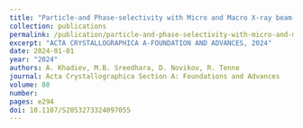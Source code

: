 ```yaml
---
title: "Particle-and Phase-selectivity with Micro and Macro X-ray beam at DESY P23 beamline: The Case of (SmS)<sub>1.19</sub>TaS<sub>2</sub> Nanotubes"
collection: publications
permalink: /publication/particle-and-phase-selectivity-with-micro-and-macro-x-ray-be/
excerpt: "ACTA CRYSTALLOGRAPHICA A-FOUNDATION AND ADVANCES, 2024"
date: 2024-01-01
year: "2024"
authors: A. Khadiev, M.B. Sreedhara, D. Novikov, R. Tenne
journal: Acta Crystallographica Section A: Foundations and Advances
volume: 80
number: 
pages: e294
doi: 10.1107/S2053273324097055
---
```


